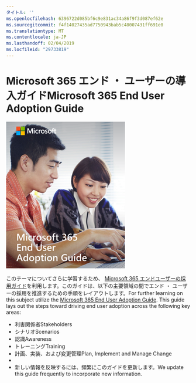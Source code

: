 ```yaml
---
タイトル: ''
ms.openlocfilehash: 6396722d085bf6c9e831ac34a86f9f3d087ef62e
ms.sourcegitcommit: f4f14027435ad7750943bab5c48007431ff691e0
ms.translationtype: MT
ms.contentlocale: ja-JP
ms.lasthandoff: 02/04/2019
ms.locfileid: "29733819"
---
```

# <a name="microsoft-365-end-user-adoption-guide"></a><span data-ttu-id="fc30f-102">Microsoft 365 エンド ・ ユーザーの導入ガイド</span><span class="sxs-lookup"><span data-stu-id="fc30f-102">Microsoft 365 End User Adoption Guide</span></span>

![Microsoft 365 導入ガイド](media/m365euguide.png)

<span data-ttu-id="fc30f-p101">このテーマについてさらに学習するため、 [Microsoft 365 エンドユーザーの採用ガイド](https://aka.ms/adoptionguide)を利用します。このガイドは、以下の主要領域の間でエンド ・ ユーザーの採用を推進するための手順をレイアウトします。</span><span class="sxs-lookup"><span data-stu-id="fc30f-p101">For further learning on this subject utilize the [Microsoft 365 End User Adoption Guide](https://aka.ms/adoptionguide). This guide lays out the steps toward driving end user adoption across the following key areas:</span></span>

- <span data-ttu-id="fc30f-106">利害関係者</span><span class="sxs-lookup"><span data-stu-id="fc30f-106">Stakeholders</span></span>
- <span data-ttu-id="fc30f-107">シナリオ</span><span class="sxs-lookup"><span data-stu-id="fc30f-107">Scenarios</span></span>
- <span data-ttu-id="fc30f-108">認識</span><span class="sxs-lookup"><span data-stu-id="fc30f-108">Awareness</span></span>
- <span data-ttu-id="fc30f-109">トレーニング</span><span class="sxs-lookup"><span data-stu-id="fc30f-109">Training</span></span> 
- <span data-ttu-id="fc30f-110">計画、実装、および変更管理</span><span class="sxs-lookup"><span data-stu-id="fc30f-110">Plan, Implement and Manage Change</span></span>
- 
- <span data-ttu-id="fc30f-111">新しい情報を反映するには、頻繁にこのガイドを更新します。</span><span class="sxs-lookup"><span data-stu-id="fc30f-111">We update this guide frequently to incorporate new information.</span></span>